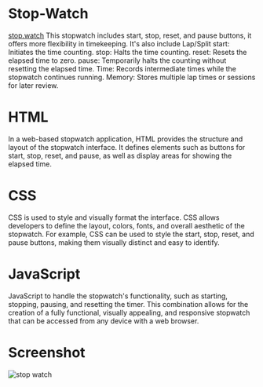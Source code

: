 # Stop-Watch
[stop.watch](hgtuy)
This stopwatch includes start, stop, reset, and pause buttons, it offers more flexibility in timekeeping. 
It's also include Lap/Split 
start: Initiates the time counting.
stop: Halts the time counting.
reset: Resets the elapsed time to zero.
pause: Temporarily halts the counting without resetting the elapsed time.
Time: Records intermediate times while the stopwatch continues running.
Memory: Stores multiple lap times or sessions for later review.
# HTML
In a web-based stopwatch application, HTML provides the structure and layout of the stopwatch interface. 
It defines elements such as buttons for start, stop, reset, and pause, 
as well as display areas for showing the elapsed time.
# CSS
CSS is used to style and visually format the interface. CSS allows developers to define the layout,
colors, fonts, and overall aesthetic of the stopwatch. For example, CSS can be used to style the start, 
stop, reset, and pause buttons, making them visually distinct and easy to identify. 
# JavaScript
JavaScript to handle the stopwatch's functionality, such as starting, stopping, pausing, and resetting the timer.
This combination allows for the creation of a fully functional, visually appealing, and responsive 
stopwatch that can be accessed from any device with a web browser.
# Screenshot
![stop watch](https://github.com/user-attachments/assets/b557559d-125e-4b88-9b98-2e07c1b5d233)
 

